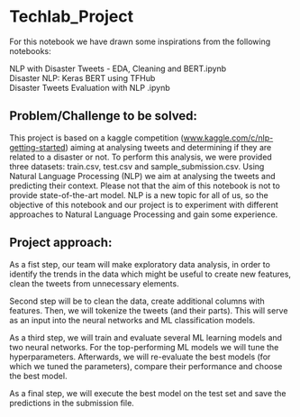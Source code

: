 # Techlab_Project

For this notebook we have drawn some inspirations from the following notebooks:

NLP with Disaster Tweets - EDA, Cleaning and BERT.ipynb \
Disaster NLP: Keras BERT using TFHub \
Disaster Tweets Evaluation with NLP .ipynb

## Problem/Challenge to be solved:

This project is based on a kaggle competition (www.kaggle.com/c/nlp-getting-started) aiming at analysing tweets and determining if they are related to a disaster or not. To perform this analysis, we were provided three datasets: train.csv, test.csv and sample_submission.csv. Using Natural Language Processing (NLP) we aim at analysing the tweets and predicting their context. Please not that the aim of this notebook is not to provide state-of-the-art model. NLP is a new topic for all of us, so the objective of this notebook and our project is to experiment with different approaches to Natural Language Processing and gain some experience.

## Project approach:

As a fist step, our team will make exploratory data analysis, in order to identify the trends in the data which might be useful to create new features, clean the tweets from unnecessary elements.

Second step will be to clean the data, create additional columns with features. Then, we will tokenize the tweets (and their parts). This will serve as an input into the neural networks and ML classification models.

As a third step, we will train and evaluate several ML learning models and two neural networks. For the top-performing ML models we will tune the hyperparameters. Afterwards, we will re-evaluate the best models (for which we tuned the parameters), compare their performance and choose the best model.

As a final step, we will execute the best model on the test set and save the predictions in the submission file.
